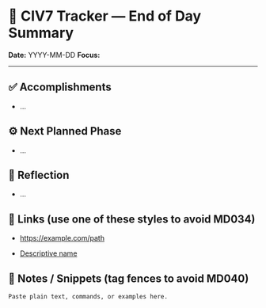 <!-- [FILE REPLACE] docs/devlog/TEMPLATE.md v2 -->
# 🌙 CIV7 Tracker — End of Day Summary

**Date:** YYYY-MM-DD
**Focus:** <what we focused on today>

---

## ✅ Accomplishments

- ...

## ⚙️ Next Planned Phase

- ...

## 🧠 Reflection

- ...

## 🔗 Links (use one of these styles to avoid MD034)

- <https://example.com/path>

- [Descriptive name](https://example.com/path)

## 🧩 Notes / Snippets (tag fences to avoid MD040)

```text
Paste plain text, commands, or examples here.
```
